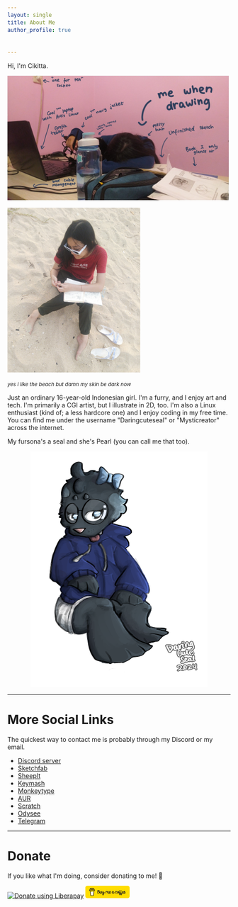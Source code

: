```yaml
---
layout: single
title: About Me
author_profile: true


---
```



Hi, I'm Cikitta.

<a href="/assets/image/me but dead.jpg"><img src="/assets/image/me but dead.jpg" width=500px alt="me but dead"></a>

<img src="/assets/image/beach3.png" width=300px>

<small><i>yes i like the beach but damn my skin be dark now</i></small>

Just an ordinary 16-year-old Indonesian girl. I'm a furry, and I enjoy art and tech. I'm primarily a CGI artist, but I illustrate in 2D, too. I'm also a Linux enthusiast (kind of; a less hardcore one) and I enjoy coding in my free time. You can find me under the username "Daringcuteseal" or "Mysticreator" across the internet.

My fursona's a seal and she's Pearl (you can call me that too).

<div style="text-align: center">
	<a href="/misc/seadogs/pearl.png"><img src="/assets/image/pearl-chill.png" width=400px></a>
</div>

---

# More Social Links
The quickest way to contact me is probably through my Discord or my email.

* <i class="fab fa-fw fa-discord"></i> [Discord server][discord_server]
* <i class="fas fa-fw fa-cubes"></i> [Sketchfab][sketchfab]
* <i class="fas fa-fw fa-solid fa-server"></i> [SheepIt][sheepit]
* <i class="fas fa-fw fa-keyboard"></i> [Keymash][keymash]
* <i class="fas fa-fw fa-keyboard"></i> [Monkeytype][monkeytype]
* <i class="fas fa-fw fa-box"></i> [AUR][aur] 
* <i class="fas fa-fw fa-code"></i> [Scratch][scratch] 
* <i class="fas fa-fw fa-video"></i> [Odysee][odysee] 
* <i class="fab fa-fw fa-telegram"></i> [Telegram][telegram] 


---

# Donate
If you like what I'm doing, consider donating to me! 💙

<div>
	<a href="https://liberapay.com/Daringcuteseal/donate"><img alt="Donate using Liberapay" src="https://liberapay.com/assets/widgets/donate.svg"></a>
	<a href="https://buymeacoffee.com/Daringcuteseal/"><img alt="Donate using Buy Me a Coffee" width=100px src="/assets/image/buymeacoffee.png"></a>
</div>




[personal_insta]: https://instagram.com/cikitta.pkg.tar.zst
[discord]: https://discord.com/users/781018748877537330
[discord_server]: https://discord.gg/3bYmuKfHP4
[sketchfab]: https://sketchfab.com/daringcuteseal
[sheepit]: https://www.sheepit-renderfarm.com/user/Daringcuteseal/profile
[keymash]: https://keymash.io/profile/Daringcuteseal-9813
[monkeytype]: https://monkeytype.com/profile/Darkowl
[aur]: https://aur.archlinux.org/account/daringcuteseal
[scratch]: https://scratch.mit.edu/users/Mysticreator
[telegram]: https://t.me/Daringcuteseal
[odysee]: https://odysee.com/@Daringcuteseal
